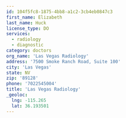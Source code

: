 ```yaml
---
id: 104f5fc8-1875-4bb8-a1c2-3cb4eb0847c3
first_name: Elizabeth
last_name: Huck
license_type: DO
services:
  - radiology
  - diagnostic
category: doctors
org_name: 'Las Vegas Radiology'
address: '7500 Smoke Ranch Road, Suite 100'
city: 'Las Vegas'
state: NV
zip: '89128'
phone: '7022545004'
title: 'Las Vegas Radiology'
_geoloc:
  lng: -115.265
  lat: 36.193501
---
```

